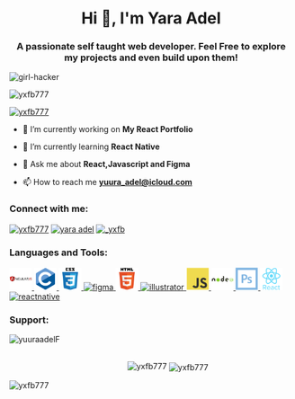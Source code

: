 <h1 align="center">Hi 👋, I'm Yara Adel</h1>
<h3 align="center">A passionate self taught web developer. Feel Free to explore my projects and even build upon them!</h3>

![girl-hacker](https://user-images.githubusercontent.com/119267449/227334616-a2d8d5da-7d50-4d08-b733-dd5a22f555fc.gif)

<p align="left"> <img src="https://komarev.com/ghpvc/?username=yxfb777&label=Profile%20views&color=0e75b6&style=flat" alt="yxfb777" /> </p>

<p align="left"> <a href="https://twitter.com/yxfb777" target="blank"><img src="https://img.shields.io/twitter/follow/yxfb777?logo=twitter&style=for-the-badge" alt="yxfb777" /></a> </p>

- 🔭 I’m currently working on **My React Portfolio**

- 🌱 I’m currently learning **React Native**

- 💬 Ask me about **React,Javascript and Figma**

- 📫 How to reach me **yuura_adel@icloud.com**

<h3 align="left">Connect with me:</h3>
<p align="left">
<a href="https://twitter.com/yxfb777" target="blank"><img align="center" src="https://raw.githubusercontent.com/rahuldkjain/github-profile-readme-generator/master/src/images/icons/Social/twitter.svg" alt="yxfb777" height="30" width="40" /></a>
<a href="https://fb.com/yara adel" target="blank"><img align="center" src="https://raw.githubusercontent.com/rahuldkjain/github-profile-readme-generator/master/src/images/icons/Social/facebook.svg" alt="yara adel" height="30" width="40" /></a>
<a href="https://instagram.com/_yxfb" target="blank"><img align="center" src="https://raw.githubusercontent.com/rahuldkjain/github-profile-readme-generator/master/src/images/icons/Social/instagram.svg" alt="_yxfb" height="30" width="40" /></a>
</p>

<h3 align="left">Languages and Tools:</h3>
<p align="left"> <a href="https://angular.io" target="_blank" rel="noreferrer"> <img src="https://raw.githubusercontent.com/devicons/devicon/master/icons/angularjs/angularjs-original-wordmark.svg" alt="angularjs" width="40" height="40"/> </a> <a href="https://www.cprogramming.com/" target="_blank" rel="noreferrer"> <img src="https://raw.githubusercontent.com/devicons/devicon/master/icons/c/c-original.svg" alt="c" width="40" height="40"/> </a> <a href="https://www.w3schools.com/css/" target="_blank" rel="noreferrer"> <img src="https://raw.githubusercontent.com/devicons/devicon/master/icons/css3/css3-original-wordmark.svg" alt="css3" width="40" height="40"/> </a> <a href="https://www.figma.com/" target="_blank" rel="noreferrer"> <img src="https://www.vectorlogo.zone/logos/figma/figma-icon.svg" alt="figma" width="40" height="40"/> </a> <a href="https://www.w3.org/html/" target="_blank" rel="noreferrer"> <img src="https://raw.githubusercontent.com/devicons/devicon/master/icons/html5/html5-original-wordmark.svg" alt="html5" width="40" height="40"/> </a> <a href="https://www.adobe.com/in/products/illustrator.html" target="_blank" rel="noreferrer"> <img src="https://www.vectorlogo.zone/logos/adobe_illustrator/adobe_illustrator-icon.svg" alt="illustrator" width="40" height="40"/> </a> <a href="https://developer.mozilla.org/en-US/docs/Web/JavaScript" target="_blank" rel="noreferrer"> <img src="https://raw.githubusercontent.com/devicons/devicon/master/icons/javascript/javascript-original.svg" alt="javascript" width="40" height="40"/> </a> <a href="https://nodejs.org" target="_blank" rel="noreferrer"> <img src="https://raw.githubusercontent.com/devicons/devicon/master/icons/nodejs/nodejs-original-wordmark.svg" alt="nodejs" width="40" height="40"/> </a> <a href="https://www.photoshop.com/en" target="_blank" rel="noreferrer"> <img src="https://raw.githubusercontent.com/devicons/devicon/master/icons/photoshop/photoshop-line.svg" alt="photoshop" width="40" height="40"/> </a> <a href="https://reactjs.org/" target="_blank" rel="noreferrer"> <img src="https://raw.githubusercontent.com/devicons/devicon/master/icons/react/react-original-wordmark.svg" alt="react" width="40" height="40"/> </a> <a href="https://reactnative.dev/" target="_blank" rel="noreferrer"> <img src="https://reactnative.dev/img/header_logo.svg" alt="reactnative" width="40" height="40"/> </a> </p>

<h3 align="left">Support:</h3>
<p><a href="https://www.buymeacoffee.com/yuuraadelF"> <img align="left" src="https://cdn.buymeacoffee.com/buttons/v2/default-yellow.png" height="50" width="210" alt="yuuraadelF" /></a></p><br><br>

<p><img align="left" src="https://github-readme-stats.vercel.app/api/top-langs?username=yxfb777&show_icons=true&locale=en&layout=compact" alt="yxfb777" /></p>

<p>&nbsp;<img align="center" src="https://github-readme-stats.vercel.app/api?username=yxfb777&show_icons=true&locale=en" alt="yxfb777" /></p>

<p><img align="center" src="https://github-readme-streak-stats.herokuapp.com/?user=yxfb777&" alt="yxfb777" /></p>

